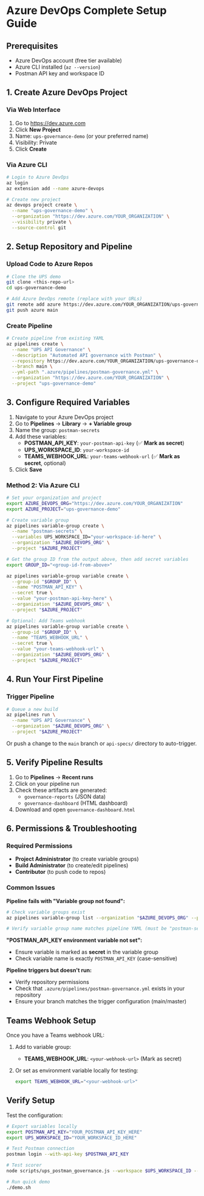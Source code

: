 # Azure DevOps Complete Setup Guide

## Prerequisites

- Azure DevOps account (free tier available)
- Azure CLI installed (`az --version`)
- Postman API key and workspace ID

## 1. Create Azure DevOps Project

### Via Web Interface
1. Go to https://dev.azure.com
2. Click **New Project**
3. Name: `ups-governance-demo` (or your preferred name)
4. Visibility: Private
5. Click **Create**

### Via Azure CLI
```bash
# Login to Azure DevOps
az login
az extension add --name azure-devops

# Create new project
az devops project create \
  --name "ups-governance-demo" \
  --organization "https://dev.azure.com/YOUR_ORGANIZATION" \
  --visibility private \
  --source-control git
```

## 2. Setup Repository and Pipeline

### Upload Code to Azure Repos
```bash
# Clone the UPS demo
git clone <this-repo-url>
cd ups-governance-demo

# Add Azure DevOps remote (replace with your URLs)
git remote add azure https://dev.azure.com/YOUR_ORGANIZATION/ups-governance-demo/_git/ups-governance-demo
git push azure main
```

### Create Pipeline
```bash
# Create pipeline from existing YAML
az pipelines create \
  --name "UPS API Governance" \
  --description "Automated API governance with Postman" \
  --repository https://dev.azure.com/YOUR_ORGANIZATION/ups-governance-demo/_git/ups-governance-demo \
  --branch main \
  --yml-path ".azure/pipelines/postman-governance.yml" \
  --organization "https://dev.azure.com/YOUR_ORGANIZATION" \
  --project "ups-governance-demo"
```

## 3. Configure Required Variables

1. Navigate to your Azure DevOps project
2. Go to **Pipelines** → **Library** → **+ Variable group**
3. Name the group: `postman-secrets`
4. Add these variables:
   - **POSTMAN_API_KEY**: `your-postman-api-key` (✅ **Mark as secret**)
   - **UPS_WORKSPACE_ID**: `your-workspace-id`
   - **TEAMS_WEBHOOK_URL**: `your-teams-webhook-url` (✅ **Mark as secret**, optional)
5. Click **Save**

### Method 2: Via Azure CLI
```bash
# Set your organization and project
export AZURE_DEVOPS_ORG="https://dev.azure.com/YOUR_ORGANIZATION"
export AZURE_PROJECT="ups-governance-demo"

# Create variable group
az pipelines variable-group create \
  --name "postman-secrets" \
  --variables UPS_WORKSPACE_ID="your-workspace-id-here" \
  --organization "$AZURE_DEVOPS_ORG" \
  --project "$AZURE_PROJECT"

# Get the group ID from the output above, then add secret variables
export GROUP_ID="<group-id-from-above>"

az pipelines variable-group variable create \
  --group-id "$GROUP_ID" \
  --name "POSTMAN_API_KEY" \
  --secret true \
  --value "your-postman-api-key-here" \
  --organization "$AZURE_DEVOPS_ORG" \
  --project "$AZURE_PROJECT"

# Optional: Add Teams webhook
az pipelines variable-group variable create \
  --group-id "$GROUP_ID" \
  --name "TEAMS_WEBHOOK_URL" \
  --secret true \
  --value "your-teams-webhook-url" \
  --organization "$AZURE_DEVOPS_ORG" \
  --project "$AZURE_PROJECT"
```

## 4. Run Your First Pipeline

### Trigger Pipeline
```bash
# Queue a new build
az pipelines run \
  --name "UPS API Governance" \
  --organization "$AZURE_DEVOPS_ORG" \
  --project "$AZURE_PROJECT"
```

Or push a change to the `main` branch or `api-specs/` directory to auto-trigger.

## 5. Verify Pipeline Results

1. Go to **Pipelines** → **Recent runs**
2. Click on your pipeline run
3. Check these artifacts are generated:
   - `governance-reports` (JSON data)
   - `governance-dashboard` (HTML dashboard)
4. Download and open `governance-dashboard.html`

## 6. Permissions & Troubleshooting

### Required Permissions
- **Project Administrator** (to create variable groups)
- **Build Administrator** (to create/edit pipelines)
- **Contributor** (to push code to repos)

### Common Issues

**Pipeline fails with "Variable group not found":**
```bash
# Check variable groups exist
az pipelines variable-group list --organization "$AZURE_DEVOPS_ORG" --project "$AZURE_PROJECT"

# Verify variable group name matches pipeline YAML (must be "postman-secrets")
```

**"POSTMAN_API_KEY environment variable not set":**
- Ensure variable is marked as **secret** in the variable group
- Check variable name is exactly `POSTMAN_API_KEY` (case-sensitive)

**Pipeline triggers but doesn't run:**
- Verify repository permissions
- Check that `.azure/pipelines/postman-governance.yml` exists in your repository
- Ensure your branch matches the trigger configuration (main/master)

## Teams Webhook Setup

Once you have a Teams webhook URL:

1. Add to variable group:
   - **TEAMS_WEBHOOK_URL**: `<your-webhook-url>` (Mark as secret)

2. Or set as environment variable locally for testing:
   ```bash
   export TEAMS_WEBHOOK_URL="<your-webhook-url>"
   ```

## Verify Setup

Test the configuration:

```bash
# Export variables locally
export POSTMAN_API_KEY="YOUR_POSTMAN_API_KEY_HERE"
export UPS_WORKSPACE_ID="YOUR_WORKSPACE_ID_HERE"

# Test Postman connection
postman login --with-api-key $POSTMAN_API_KEY

# Test scorer
node scripts/ups_postman_governance.js --workspace $UPS_WORKSPACE_ID --json

# Run quick demo
./demo.sh
```